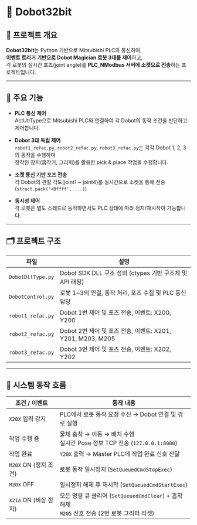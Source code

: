 # 🤖 Dobot32bit

## 📘 프로젝트 개요

**Dobot32bit**는 Python 기반으로 Mitsubishi PLC와 통신하여,  
**이벤트 트리거 기반으로 Dobot Magician 로봇 3대를 제어**하고,  
각 로봇의 실시간 포즈(joint angle)를 **PLC_NModbus 서버에 소켓으로 전송**하는 프로젝트입니다.

---

## 🔧 주요 기능

- **PLC 통신 제어**  
  ActUtlType으로 Mitsubishi PLC와 연결하여 각 Dobot의 동작 조건을 판단하고 제어합니다.

- **Dobot 3대 독립 제어**  
  `robot1_refac.py`, `robot2_refac.py`, `robot3_refac.py`는 각각 Dobot 1, 2, 3의 동작을 수행하며  
  장착된 장치(흡착기, 그리퍼)를 활용한 pick & place 작업을 수행합니다.

- **소켓 통신 기반 포즈 전송**  
  각 Dobot의 관절 각도(joint1 ~ joint4)를 실시간으로 소켓을 통해 전송(`struct.pack('<Bffff', ...)`)

- **동시성 제어**  
  각 로봇은 별도 스레드로 동작하면서도 PLC 상태에 따라 정지/재시작이 가능합니다.

---

## 🗂️ 프로젝트 구조

| 파일 | 설명 |
|------|------|
| `DobotDllType.py` | Dobot SDK DLL 구조 정의 (ctypes 기반 구조체 및 API 래핑) |
| `DobotControl.py` | 로봇 1~3의 연결, 동작 처리, 포즈 수집 및 PLC 통신 담당 |
| `robot1_refac.py` | Dobot 1번 제어 및 포즈 전송, 이벤트: X200, Y200 |
| `robot2_refac.py` | Dobot 2번 제어 및 포즈 전송, 이벤트: X201, Y201, M203, M205 |
| `robot3_refac.py` | Dobot 3번 제어 및 포즈 전송, 이벤트: X202, Y202 |

---

## 🔄 시스템 동작 흐름

| **조건 / 이벤트**       | **동작 내용** |
|-------------------------|----------------|
| `X20X` 입력 감지         | PLC에서 로봇 동작 요청 수신 → Dobot 연결 및 경로 실행 |
| 작업 수행 중            | 물체 흡착 → 이동 → 배치 수행<br>실시간 Pose 정보 TCP 전송 (`127.0.0.1:8000`) |
| 작업 완료               | `Y20X` 출력 → Master PLC에 작업 완료 신호 전달 |
| `M20X` ON (정지 조건)    | 로봇 동작 일시정지 (`SetQueuedCmdStopExec`) |
| `M20X` OFF              | 일시정지 해제 후 재시작 (`SetQueuedCmdStartExec`) |
| `X21A` ON (비상 정지)    | 모든 명령 큐 클리어 (`SetQueuedCmdClear`) + 흡착 해제<br>`M205` 신호 전송 (2번 로봇 그리퍼 리셋) |

